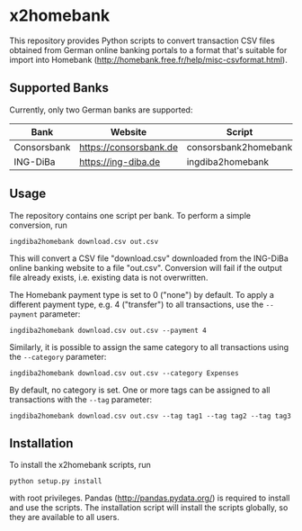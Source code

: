 # x2homebank
This repository provides Python scripts to convert transaction CSV files obtained from German online banking portals to a
format that's suitable for import into Homebank (http://homebank.free.fr/help/misc-csvformat.html).

## Supported Banks
Currently, only two German banks are supported:

| Bank        | Website                | Script               |
| ----------- | ---------------------- | -------------------- |
| Consorsbank | https://consorsbank.de | consorsbank2homebank |
| ING-DiBa    | https://ing-diba.de    | ingdiba2homebank     |

## Usage
The repository contains one script per bank. To perform a simple conversion, run

    ingdiba2homebank download.csv out.csv
    
This will convert a CSV file "download.csv" downloaded from the ING-DiBa online banking website to a file "out.csv".
Conversion will fail if the output file already exists, i.e. existing data is not overwritten.

The Homebank payment type is set to 0 ("none") by default. To apply a different payment type, e.g. 4 ("transfer") to
all transactions, use the `--payment` parameter:

    ingdiba2homebank download.csv out.csv --payment 4
    
Similarly, it is possible to assign the same category to all transactions using the `--category` parameter:

    ingdiba2homebank download.csv out.csv --category Expenses
    
By default, no category is set. One or more tags can be assigned to all transactions with the `--tag` parameter:

    ingdiba2homebank download.csv out.csv --tag tag1 --tag tag2 --tag tag3

## Installation
To install the x2homebank scripts, run

    python setup.py install
  
with root privileges. Pandas (http://pandas.pydata.org/) is required to install and use the scripts.
The installation script will install the scripts globally, so they are available to all users.
